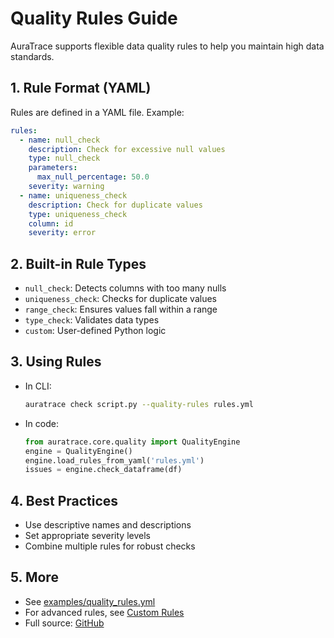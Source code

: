 # Quality Rules Guide

AuraTrace supports flexible data quality rules to help you maintain high data standards.

## 1. Rule Format (YAML)

Rules are defined in a YAML file. Example:

```yaml
rules:
  - name: null_check
    description: Check for excessive null values
    type: null_check
    parameters:
      max_null_percentage: 50.0
    severity: warning
  - name: uniqueness_check
    description: Check for duplicate values
    type: uniqueness_check
    column: id
    severity: error
```

## 2. Built-in Rule Types
- `null_check`: Detects columns with too many nulls
- `uniqueness_check`: Checks for duplicate values
- `range_check`: Ensures values fall within a range
- `type_check`: Validates data types
- `custom`: User-defined Python logic

## 3. Using Rules

- In CLI:
  ```bash
  auratrace check script.py --quality-rules rules.yml
  ```
- In code:
  ```python
  from auratrace.core.quality import QualityEngine
  engine = QualityEngine()
  engine.load_rules_from_yaml('rules.yml')
  issues = engine.check_dataframe(df)
  ```

## 4. Best Practices
- Use descriptive names and descriptions
- Set appropriate severity levels
- Combine multiple rules for robust checks

## 5. More
- See [examples/quality_rules.yml](../examples/quality_rules.yml)
- For advanced rules, see [Custom Rules](custom-rules.md)
- Full source: [GitHub](https://github.com/Cosmos-Coder-Ray/AuraTrace.git) 
